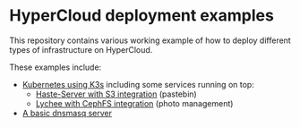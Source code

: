 # HyperCloud deployment examples

This repository contains various working example of how to deploy different
types of infrastructure on HyperCloud.

These examples include:
- [Kubernetes using K3s] including some services running on top:
    - [Haste-Server with S3 integration] (pastebin)
    - [Lychee with CephFS integration] (photo management)
- [A basic dnsmasq server]

[Kubernetes using K3s]: k3s
[A basic dnsmasq server]: dnsmasq
[Haste-Server with S3 integration]: k3s/haste-server.md
[Lychee with CephFS integration]: k3s/lychee.md
